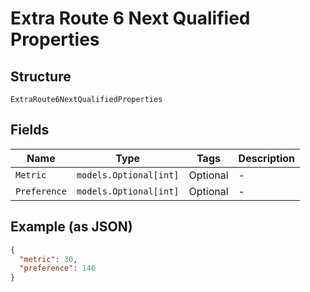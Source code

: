 
# Extra Route 6 Next Qualified Properties

## Structure

`ExtraRoute6NextQualifiedProperties`

## Fields

| Name | Type | Tags | Description |
|  --- | --- | --- | --- |
| `Metric` | `models.Optional[int]` | Optional | - |
| `Preference` | `models.Optional[int]` | Optional | - |

## Example (as JSON)

```json
{
  "metric": 30,
  "preference": 146
}
```

